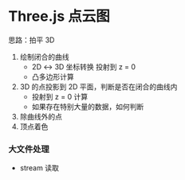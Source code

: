 # Three.js 点云图

思路：拍平 3D

1. 绘制闭合的曲线
    - 2D ↔ 3D 坐标转换  投射到 z = 0
    - 凸多边形计算
2. 3D 的点投影到 2D 平面，判断是否在闭合的曲线内
    - 投射到 z = 0 计算
    - 如果存在特别大量的数据，如何判断
3. 除曲线外的点
4. 顶点着色

### 大文件处理

- stream 读取